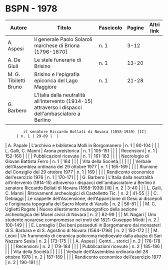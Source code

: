 # BSPN - 1978

| Autore                | Titolo                                                                                               | Fascicolo | Pagine | Altri link |
|-----------------------|------------------------------------------------------------------------------------------------------|-----------|--------|------------|
| A. Aspesi             | Il generale Paolo Solaroli marchese di Briona [1796-1870]                                            | n. 1      | 3-12   |            |
| A. De Giuli           | Le stele funerarie di Brisino                                                                        | n. 1      | 13-20  |            |
| M. G. Tibiletti Bruno | Brisino e l'epigrafia epicorica del Lago Maggiore                                                    | n. 1      | 21-28  |            |
| G. Barbero            | L'Italia dalla neutralità all'intervento (1914-15) attraverso i dispacci dell'ambasciatore a Berlino 

            il senatore Riccardo Bollati di Novara (1858-1939) [II]
         | n. 1 | 29-89 |  |

| A. Papale | L'archivio e biblioteca Molli in Borgomanero | n. 1 | 90-104 | |
| L. Galli, C. Manni | Arona preistorica | n. 1 | 105-151 | |
| | Recensioni | n. 1 | 152-160 | |
| | Pubblicazioni ricevute | n. 1 | 161-163 | |
| | Necrologio di Giovan Battista Ferro | n. 1 | 164 | |
| | Vita della Società | | | |
| | Verbale dell'Assemblea ordinaria del 29 ottobre 1977 | n. 1 | 165-169 | |
| | Riunione del Consiglio del 29 ottobre 1977 | n. 1 | 169 | |
| | Rendiconto economico dell'esercizio 1976 | n. 1 | 170-171 | |
| G. Barbero | L'Italia dalla neutralità all'intervento (1914-15) attraverso i dispacci dell'ambasciatore a Berlino
il senatore Riccardo Bollati di Novara (1858-1939) [III]
| n. 2 | 3-40 | |
| L. Galli, C. Manni | Ritrovamenti archeologici di Castelletto Tic. | n. 2 | 41-55 | |
| C. Debiaggi | Le cappelle dell'Ascensione, dell'Apparizione di Gesù ai discepoli e l'originaria topografia del
Sacro Monte di Varallo
| n. 2 | 56-81 | |
| M. C. Uglietti Rogate | Nuovo allestimento museografico della sezione archeologica dei Musei civici di Novara | n. 2 | 82-99 | |
| M. Nagari | Uno studente novarese compromesso nei moti del 1821: Giuseppe Miotti | n. 2 | 100-149 | |
| E. Lomaglio | Dei beni posseduti in Borgomanero dai monasteri di S. Barbara e di S. Agostino di Novara (1564-1798) | n. 2 | 150-172 | |
| M. Leoni | Un frammento di ceramica policroma medioevale dalla abazia di San Nazzaro Sesia | n. 2 | 173-175 | |
| A. Aspesi | Centri... storici | n. 2 | 176-178 | |
| | Recensioni | n. 2 | 179-184 | |
| | Pubblicazioni ricevute | n. 2 | 185-186 | |
| | Vita della Società | | | |
| | Verbale dell'Assemblea ordinaria del 28 ottobre 1978 | n. 2 | 187-189 | |
| | Rendiconto economico dell'esercizio 1977 | n. 2 | 190-191 | |
